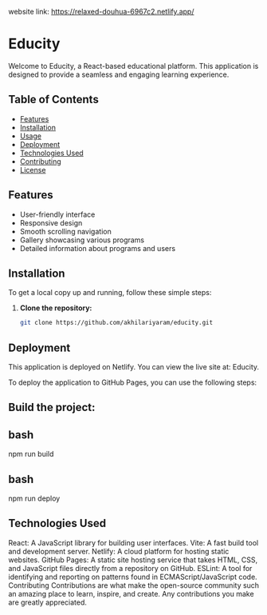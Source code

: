 website link: https://relaxed-douhua-6967c2.netlify.app/

# Educity

Welcome to Educity, a React-based educational platform. This application is designed to provide a seamless and engaging learning experience.

## Table of Contents

- [Features](#features)
- [Installation](#installation)
- [Usage](#usage)
- [Deployment](#deployment)
- [Technologies Used](#technologies-used)
- [Contributing](#contributing)
- [License](#license)

## Features

- User-friendly interface
- Responsive design
- Smooth scrolling navigation
- Gallery showcasing various programs
- Detailed information about programs and users

## Installation

To get a local copy up and running, follow these simple steps:

1. **Clone the repository:**

   ```bash
   git clone https://github.com/akhilariyaram/educity.git

## Deployment
This application is deployed on Netlify. You can view the live site at: Educity.

To deploy the application to GitHub Pages, you can use the following steps:

## Build the project:

## bash

npm run build

## bash

npm run deploy
## Technologies Used
React: A JavaScript library for building user interfaces.
Vite: A fast build tool and development server.
Netlify: A cloud platform for hosting static websites.
GitHub Pages: A static site hosting service that takes HTML, CSS, and JavaScript files directly from a repository on GitHub.
ESLint: A tool for identifying and reporting on patterns found in ECMAScript/JavaScript code.
Contributing
Contributions are what make the open-source community such an amazing place to learn, inspire, and create. Any contributions you make are greatly appreciated.

